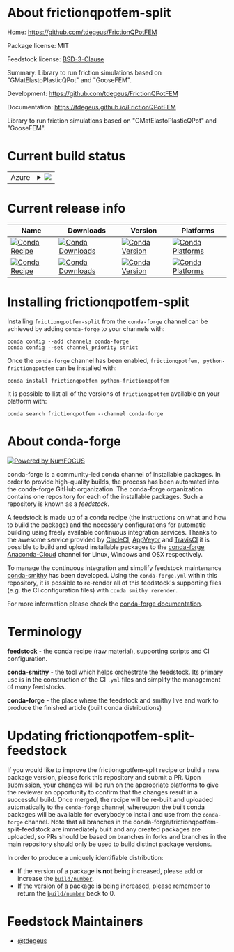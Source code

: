 About frictionqpotfem-split
===========================

Home: https://github.com/tdegeus/FrictionQPotFEM

Package license: MIT

Feedstock license: [BSD-3-Clause](https://github.com/conda-forge/frictionqpotfem-feedstock/blob/master/LICENSE.txt)

Summary: Library to run friction simulations based on "GMatElastoPlasticQPot" and "GooseFEM".

Development: https://github.com/tdegeus/FrictionQPotFEM

Documentation: https://tdegeus.github.io/FrictionQPotFEM

Library to run friction simulations based on "GMatElastoPlasticQPot" and "GooseFEM".

Current build status
====================


<table>
    
  <tr>
    <td>Azure</td>
    <td>
      <details>
        <summary>
          <a href="https://dev.azure.com/conda-forge/feedstock-builds/_build/latest?definitionId=10953&branchName=master">
            <img src="https://dev.azure.com/conda-forge/feedstock-builds/_apis/build/status/frictionqpotfem-feedstock?branchName=master">
          </a>
        </summary>
        <table>
          <thead><tr><th>Variant</th><th>Status</th></tr></thead>
          <tbody><tr>
              <td>linux_64_python_implcpython</td>
              <td>
                <a href="https://dev.azure.com/conda-forge/feedstock-builds/_build/latest?definitionId=10953&branchName=master">
                  <img src="https://dev.azure.com/conda-forge/feedstock-builds/_apis/build/status/frictionqpotfem-feedstock?branchName=master&jobName=linux&configuration=linux_64_python_implcpython" alt="variant">
                </a>
              </td>
            </tr><tr>
              <td>linux_64_python_implpypy</td>
              <td>
                <a href="https://dev.azure.com/conda-forge/feedstock-builds/_build/latest?definitionId=10953&branchName=master">
                  <img src="https://dev.azure.com/conda-forge/feedstock-builds/_apis/build/status/frictionqpotfem-feedstock?branchName=master&jobName=linux&configuration=linux_64_python_implpypy" alt="variant">
                </a>
              </td>
            </tr><tr>
              <td>osx_64_python_implcpython</td>
              <td>
                <a href="https://dev.azure.com/conda-forge/feedstock-builds/_build/latest?definitionId=10953&branchName=master">
                  <img src="https://dev.azure.com/conda-forge/feedstock-builds/_apis/build/status/frictionqpotfem-feedstock?branchName=master&jobName=osx&configuration=osx_64_python_implcpython" alt="variant">
                </a>
              </td>
            </tr><tr>
              <td>osx_64_python_implpypy</td>
              <td>
                <a href="https://dev.azure.com/conda-forge/feedstock-builds/_build/latest?definitionId=10953&branchName=master">
                  <img src="https://dev.azure.com/conda-forge/feedstock-builds/_apis/build/status/frictionqpotfem-feedstock?branchName=master&jobName=osx&configuration=osx_64_python_implpypy" alt="variant">
                </a>
              </td>
            </tr><tr>
              <td>osx_arm64</td>
              <td>
                <a href="https://dev.azure.com/conda-forge/feedstock-builds/_build/latest?definitionId=10953&branchName=master">
                  <img src="https://dev.azure.com/conda-forge/feedstock-builds/_apis/build/status/frictionqpotfem-feedstock?branchName=master&jobName=osx&configuration=osx_arm64_" alt="variant">
                </a>
              </td>
            </tr><tr>
              <td>win_64</td>
              <td>
                <a href="https://dev.azure.com/conda-forge/feedstock-builds/_build/latest?definitionId=10953&branchName=master">
                  <img src="https://dev.azure.com/conda-forge/feedstock-builds/_apis/build/status/frictionqpotfem-feedstock?branchName=master&jobName=win&configuration=win_64_" alt="variant">
                </a>
              </td>
            </tr>
          </tbody>
        </table>
      </details>
    </td>
  </tr>
</table>

Current release info
====================

| Name | Downloads | Version | Platforms |
| --- | --- | --- | --- |
| [![Conda Recipe](https://img.shields.io/badge/recipe-frictionqpotfem-green.svg)](https://anaconda.org/conda-forge/frictionqpotfem) | [![Conda Downloads](https://img.shields.io/conda/dn/conda-forge/frictionqpotfem.svg)](https://anaconda.org/conda-forge/frictionqpotfem) | [![Conda Version](https://img.shields.io/conda/vn/conda-forge/frictionqpotfem.svg)](https://anaconda.org/conda-forge/frictionqpotfem) | [![Conda Platforms](https://img.shields.io/conda/pn/conda-forge/frictionqpotfem.svg)](https://anaconda.org/conda-forge/frictionqpotfem) |
| [![Conda Recipe](https://img.shields.io/badge/recipe-python--frictionqpotfem-green.svg)](https://anaconda.org/conda-forge/python-frictionqpotfem) | [![Conda Downloads](https://img.shields.io/conda/dn/conda-forge/python-frictionqpotfem.svg)](https://anaconda.org/conda-forge/python-frictionqpotfem) | [![Conda Version](https://img.shields.io/conda/vn/conda-forge/python-frictionqpotfem.svg)](https://anaconda.org/conda-forge/python-frictionqpotfem) | [![Conda Platforms](https://img.shields.io/conda/pn/conda-forge/python-frictionqpotfem.svg)](https://anaconda.org/conda-forge/python-frictionqpotfem) |

Installing frictionqpotfem-split
================================

Installing `frictionqpotfem-split` from the `conda-forge` channel can be achieved by adding `conda-forge` to your channels with:

```
conda config --add channels conda-forge
conda config --set channel_priority strict
```

Once the `conda-forge` channel has been enabled, `frictionqpotfem, python-frictionqpotfem` can be installed with:

```
conda install frictionqpotfem python-frictionqpotfem
```

It is possible to list all of the versions of `frictionqpotfem` available on your platform with:

```
conda search frictionqpotfem --channel conda-forge
```


About conda-forge
=================

[![Powered by
NumFOCUS](https://img.shields.io/badge/powered%20by-NumFOCUS-orange.svg?style=flat&colorA=E1523D&colorB=007D8A)](https://numfocus.org)

conda-forge is a community-led conda channel of installable packages.
In order to provide high-quality builds, the process has been automated into the
conda-forge GitHub organization. The conda-forge organization contains one repository
for each of the installable packages. Such a repository is known as a *feedstock*.

A feedstock is made up of a conda recipe (the instructions on what and how to build
the package) and the necessary configurations for automatic building using freely
available continuous integration services. Thanks to the awesome service provided by
[CircleCI](https://circleci.com/), [AppVeyor](https://www.appveyor.com/)
and [TravisCI](https://travis-ci.com/) it is possible to build and upload installable
packages to the [conda-forge](https://anaconda.org/conda-forge)
[Anaconda-Cloud](https://anaconda.org/) channel for Linux, Windows and OSX respectively.

To manage the continuous integration and simplify feedstock maintenance
[conda-smithy](https://github.com/conda-forge/conda-smithy) has been developed.
Using the ``conda-forge.yml`` within this repository, it is possible to re-render all of
this feedstock's supporting files (e.g. the CI configuration files) with ``conda smithy rerender``.

For more information please check the [conda-forge documentation](https://conda-forge.org/docs/).

Terminology
===========

**feedstock** - the conda recipe (raw material), supporting scripts and CI configuration.

**conda-smithy** - the tool which helps orchestrate the feedstock.
                   Its primary use is in the construction of the CI ``.yml`` files
                   and simplify the management of *many* feedstocks.

**conda-forge** - the place where the feedstock and smithy live and work to
                  produce the finished article (built conda distributions)


Updating frictionqpotfem-split-feedstock
========================================

If you would like to improve the frictionqpotfem-split recipe or build a new
package version, please fork this repository and submit a PR. Upon submission,
your changes will be run on the appropriate platforms to give the reviewer an
opportunity to confirm that the changes result in a successful build. Once
merged, the recipe will be re-built and uploaded automatically to the
`conda-forge` channel, whereupon the built conda packages will be available for
everybody to install and use from the `conda-forge` channel.
Note that all branches in the conda-forge/frictionqpotfem-split-feedstock are
immediately built and any created packages are uploaded, so PRs should be based
on branches in forks and branches in the main repository should only be used to
build distinct package versions.

In order to produce a uniquely identifiable distribution:
 * If the version of a package **is not** being increased, please add or increase
   the [``build/number``](https://docs.conda.io/projects/conda-build/en/latest/resources/define-metadata.html#build-number-and-string).
 * If the version of a package **is** being increased, please remember to return
   the [``build/number``](https://docs.conda.io/projects/conda-build/en/latest/resources/define-metadata.html#build-number-and-string)
   back to 0.

Feedstock Maintainers
=====================

* [@tdegeus](https://github.com/tdegeus/)

